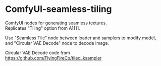# ComfyUI-seamless-tiling  
ComfyUI nodes for generating seamless textures.  
Replicates "Tiling" option from A1111.  

Use "Seamless Tile" node between loader and samplers to modify model, and "Circular VAE Decode" node to decode image.

Circular VAE Decode code from https://github.com/FlyingFireCo/tiled_ksampler
